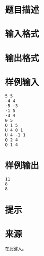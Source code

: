 

# 题目描述



# 输入格式



# 输出格式



# 样例输入


<pre>5 5
-4 4
-5 -3
-1 5
-3 4
0 5
Q 1 5
U 4 0 1
U 4 -1 1
Q 2 4
Q 1 4
</pre>

# 样例输出


<pre>11
8
8
</pre>

# 提示



# 来源


<p>
在此键入。
</p>
